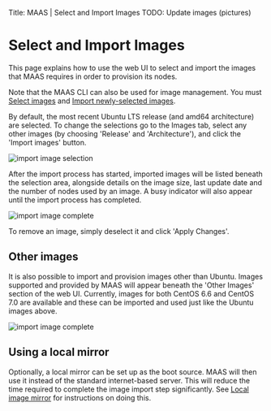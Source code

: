 Title: MAAS | Select and Import Images
TODO: Update images (pictures)


# Select and Import Images

This page explains how to use the web UI to select and import the images that
MAAS requires in order to provision its nodes.

Note that the MAAS CLI can also be used for image management. You must
[Select images](manage-cli-images.md#select-images) and 
[Import newly-selected images](manage-cli-images.md#import-newly-selected-images).

By default, the most recent Ubuntu LTS release (and amd64 architecture) are
selected. To change the selections go to the Images tab, select any other
images (by choosing 'Release' and 'Architecture'), and click the 'Import
images' button.

![import image selection](../../media/import-images.png)

After the import process has started, imported images will be listed beneath
the selection area, alongside details on the image size, last update date and
the number of nodes used by an image. A busy indicator will also appear until
the import process has completed. 

![import image complete](../../media/import-images-list.png)

To remove an image, simply deselect it and click 'Apply Changes'.


## Other images

It is also possible to import and provision images other than Ubuntu. Images
supported and provided by MAAS will appear beneath the 'Other Images' section
of the web UI. Currently, images for both CentOS 6.6 and CentOS 7.0 are
available and these can be imported and used just like the Ubuntu images above.

![import image complete](../../media/import-images-other.png)


## Using a local mirror

Optionally, a local mirror can be set up as the boot source. MAAS will then use
it instead of the standard internet-based server. This will reduce the time
required to complete the image import step significantly. See
[Local image mirror](installconfig-images-mirror.md) for instructions on
doing this.
